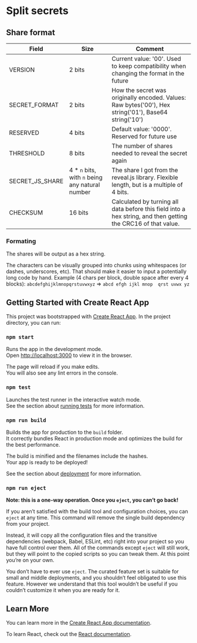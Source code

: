 # Split secrets

## Share format

Field | Size | Comment
---|---|---
VERSION | 2 bits | Current value: '00'. Used to keep compatibility when changing the format in the future
SECRET_FORMAT | 2 bits | How the secret was originally encoded. Values: Raw bytes('00'), Hex string('01'), Base64 string('10')
RESERVED | 4 bits | Default value: '0000'. Reserved for future use
THRESHOLD | 8 bits | The number of shares needed to reveal the secret again
SECRET_JS_SHARE | 4 * `n` bits, with `n` being any natural number | The share I got from the reveal.js library. Flexible length, but is a multiple of 4 bits.
CHECKSUM | 16 bits | Calculated by turning all data before this field into a hex string, and then getting the CRC16 of that value.

### Formating
The shares will be output as a hex string.

The characters can be visually grouped into chunks using whitespaces (or dashes, underscores, etc).
That should make it easier to input a potentially long code by hand.
Example (4 chars per block, double space after every 4 blocks):
`abcdefghijklmnopqrstuvwxyz` => `abcd efgh ijkl mnop  qrst uvwx yz`

## Getting Started with Create React App

This project was bootstrapped with [Create React App](https://github.com/facebook/create-react-app).
In the project directory, you can run:

### `npm start`

Runs the app in the development mode.\
Open [http://localhost:3000](http://localhost:3000) to view it in the browser.

The page will reload if you make edits.\
You will also see any lint errors in the console.

### `npm test`

Launches the test runner in the interactive watch mode.\
See the section about [running tests](https://facebook.github.io/create-react-app/docs/running-tests) for more information.

### `npm run build`

Builds the app for production to the `build` folder.\
It correctly bundles React in production mode and optimizes the build for the best performance.

The build is minified and the filenames include the hashes.\
Your app is ready to be deployed!

See the section about [deployment](https://facebook.github.io/create-react-app/docs/deployment) for more information.

### `npm run eject`

**Note: this is a one-way operation. Once you `eject`, you can’t go back!**

If you aren’t satisfied with the build tool and configuration choices, you can `eject` at any time. This command will remove the single build dependency from your project.

Instead, it will copy all the configuration files and the transitive dependencies (webpack, Babel, ESLint, etc) right into your project so you have full control over them. All of the commands except `eject` will still work, but they will point to the copied scripts so you can tweak them. At this point you’re on your own.

You don’t have to ever use `eject`. The curated feature set is suitable for small and middle deployments, and you shouldn’t feel obligated to use this feature. However we understand that this tool wouldn’t be useful if you couldn’t customize it when you are ready for it.

## Learn More

You can learn more in the [Create React App documentation](https://facebook.github.io/create-react-app/docs/getting-started).

To learn React, check out the [React documentation](https://reactjs.org/).
